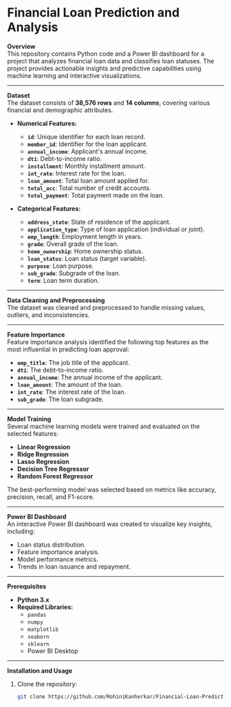 # Financial Loan Prediction and Analysis  

**Overview**  
This repository contains Python code and a Power BI dashboard for a project that analyzes financial loan data and classifies loan statuses. The project provides actionable insights and predictive capabilities using machine learning and interactive visualizations.  

---  

**Dataset**  
The dataset consists of **38,576 rows** and **14 columns**, covering various financial and demographic attributes.  

* **Numerical Features:**
  * **`id`**: Unique identifier for each loan record.  
  * **`member_id`**: Identifier for the loan applicant.  
  * **`annual_income`**: Applicant's annual income.  
  * **`dti`**: Debt-to-income ratio.  
  * **`installment`**: Monthly installment amount.  
  * **`int_rate`**: Interest rate for the loan.  
  * **`loan_amount`**: Total loan amount applied for.  
  * **`total_acc`**: Total number of credit accounts.  
  * **`total_payment`**: Total payment made on the loan.  

* **Categorical Features:**
  * **`address_state`**: State of residence of the applicant.  
  * **`application_type`**: Type of loan application (individual or joint).  
  * **`emp_length`**: Employment length in years.  
  * **`grade`**: Overall grade of the loan.  
  * **`home_ownership`**: Home ownership status.  
  * **`loan_status`**: Loan status (target variable).  
  * **`purpose`**: Loan purpose.  
  * **`sub_grade`**: Subgrade of the loan.  
  * **`term`**: Loan term duration.  

---  

**Data Cleaning and Preprocessing**  
The dataset was cleaned and preprocessed to handle missing values, outliers, and inconsistencies.  

---  

**Feature Importance**  
Feature importance analysis identified the following top features as the most influential in predicting loan approval:  

* **`emp_title`**: The job title of the applicant.  
* **`dti`**: The debt-to-income ratio.  
* **`annual_income`**: The annual income of the applicant.  
* **`loan_amount`**: The amount of the loan.  
* **`int_rate`**: The interest rate of the loan.  
* **`sub_grade`**: The loan subgrade.  

---  

**Model Training**  
Several machine learning models were trained and evaluated on the selected features:  

* **Linear Regression**  
* **Ridge Regression**  
* **Lasso Regression**  
* **Decision Tree Regressor**  
* **Random Forest Regressor**  

The best-performing model was selected based on metrics like accuracy, precision, recall, and F1-score.  

---  

**Power BI Dashboard**  
An interactive Power BI dashboard was created to visualize key insights, including:  

* Loan status distribution.  
* Feature importance analysis.  
* Model performance metrics.  
* Trends in loan issuance and repayment.  

---  

**Prerequisites**  

* **Python 3.x**  
* **Required Libraries:**  
  * `pandas`  
  * `numpy`  
  * `matplotlib`  
  * `seaborn`  
  * `sklearn`  
  * Power BI Desktop  

---  

**Installation and Usage**  

1. Clone the repository:  
   ```bash  
   git clone https://github.com/RohiniKanherkar/Financial-Loan-Prediction-and-Analysis.git  
